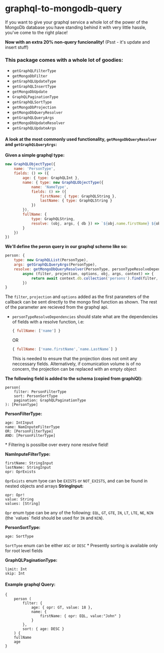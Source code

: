 # graphql-to-mongodb-query

If you want to give your graphql service a whole lot of the power of the MongoDb database you have standing behind it with very little hassle, you've come to the right place!

**Now with an extra 20% non-query funcionality!** (Psst - it's update and insert stuff)

### This package comes with a whole lot of goodies:

*  ```getGraphQLFilterType``` 
*  ```getMongoDbFilter```
*  ```getGraphQLUpdateType```
*  ```getGraphQLInsertType``` 
*  ```getMongoDbUpdate```
*  ```GraphQLPaginationType```
*  ```getGraphQLSortType```
*  ```getMongoDbProjection```
*  ```getMongoDbQueryResolver```
*  ```getGraphQLQueryArgs```
*  ```getMongoDbUpdateResolver```
*  ```getGraphQLUpdateArgs```

#### A look at the most commonly used functionality, ```getMongoDbQueryResolver``` and ```getGraphQLQueryArgs```:

**Given a simple graphql type:**
```js
new GraphQLObjectType({
    name: 'PersonType',
    fields: () => ({
        age: { type: GraphQLInt },
        name: { type: new GraphQLObjectType({
            name: 'NameType',
            fields: () => ({
                firstName: { type: GraphQLString },
                lastName: { type: GraphQLString }
            })
        }),
        fullName: {
            type: GraphQLString,
            resolve: (obj, args, { db }) => `${obj.name.firstName} ${obj.name.lastName}`
        }
    })
})
```
**We'll define the peron query in our graphql scheme like so:**


```js
person: {
    type: new GraphQLList(PersonType),
    args: getGraphQLQueryArgs(PersonType),
    resolve: getMongoDbQueryResolver(PersonType, personTypeResolveDependencies,
        async (filter, projection, options, obj, args, context) => {
            return await context.db.collection('persons').find(filter, projection, options).toArray();
        })
}
```
The `filter`, `projection` and `options` added as the first paraneters of the callback can be sent directly to the mongo find function as shown. The rest of the parameter are recieved from the graphql api. 

* `personTypeResolveDependencies` should state what are the dependencies of fields with a resolve function, i.e: 
    ```js 
    { fullName: ['name'] }
    ```
    OR
    ```js 
    { fullName: ['name.firstName',`name.LastName`] }
    ```
    This is needed to ensure that the projection does not omit any neccessary fields. Alternatively, if comunication volume is of no concern, the projection can be replaced with an empty object

**The following field is added to the schema (copied from graphiQl):**
```
person(
    filter: PersonFilterType
    sort: PersonSortType
    pagination: GraphQLPaginationType
): [PersonType]
```
**PersonFilterType:**
```
age: IntInput
name: NamInputeFilterType
OR: [PersonFilterType]
AND: [PersonFilterType]
```
\* Filtering is possilbe over every none resolve field!

**NamInputeFilterType:**
```
firstName: StringInput
lastName: StringInput
opr: OprExists
```
`OprExists` enum tyoe can be `EXISTS` or `NOT_EXISTS`, and can be found in nested objects and arrays
**StringInput:**
```
opr: Opr!
value: String
values: [String]
```
`Opr` enum type can be any of the following: `EQL`, `GT`, `GTE`, `IN`, `LT`, `LTE`, `NE`, `NIN` (the \`values\` field should be used for `IN` and `NIN`).

**PersonSortType:**
```
age: SortType
```
`SortTyoe` enum can be either `ASC` or `DESC`
\* Presently sorting is available only for root level fields

**GraphQLPaginationType:**
```
limit: Int
skip: Int
```
#### Example graphql Query:
```
{
    person (
        filter: {
            age: { opr: GT, value: 18 },
            name: { 
                firstName: { opr: EQL, value:"John" } 
            }
        },
        sort: { age: DESC }
    ) {
    fullName
    age
}
```
